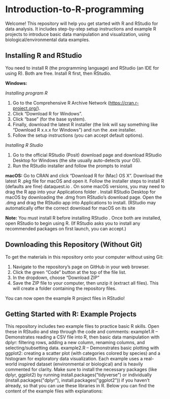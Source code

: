 # Introduction-to-R-programming

Welcome! This repository will help you get started with R and RStudio for data analysis. It includes step-by-step setup instructions and example R projects to introduce basic data manipulation and visualization, using biological/environmental data examples.

## Installing R and RStudio
You need to install R (the programming language) and RStudio (an IDE for using R). Both are free. Install R first, then RStudio.

**Windows:**

*Installing program R*
  1. Go to the Comprehensive R Archive Network (https://cran.r-project.org/).
  2. Click “Download R for Windows”.
  3. Click “base” (for the base system).
  4. Finally, download the latest R installer (the link will say something like “Download R x.x.x for Windows”) and run the .exe installer.
  5. Follow the setup instructions (you can accept default options).

*Installing R Studio*
  1. Go to the official RStudio (Posit) download page and download RStudio Desktop for Windows (the site usually auto-detects your OS).
  2. Run the RStudio installer and follow the prompts to install

**macOS:**
Go to CRAN and click “Download R for (Mac) OS X”. Download the latest R .pkg file for macOS and open it. Follow the installer steps to install R (defaults are fine)
dataquest.io
. On some macOS versions, you may need to drag the R app into your Applications folder
. Install RStudio Desktop for macOS by downloading the .dmg from RStudio’s download page. Open the .dmg and drag the RStudio app into Applications to install. (RStudio may automatically offer the correct download for macOS on its site

**Note:** You must install R before installing RStudio
. Once both are installed, open RStudio to begin using R. (If RStudio asks you to install any recommended packages on first launch, you can accept.)

## Downloading this Repository (Without Git)
To get the materials in this repository onto your computer without using Git:
  1. Navigate to the repository’s page on GitHub in your web browser.
  2. Click the green “Code” button at the top of the file list.
  3. In the dropdown, choose “Download ZIP”
  4. Save the ZIP file to your computer, then unzip it (extract all files). This will create a folder containing the repository files.

You can now open the example R project files in RStudio!

## Getting Started with R: Example Projects
This repository includes two example files to practice basic R skills. Open these in RStudio and step through the code and comments:
example1.R – Demonstrates reading a CSV file into R, then basic data manipulation with dplyr: filtering rows, adding a new column, renaming columns, and selecting/subsetting data.
example2.R – Demonstrates basic plotting with ggplot2: creating a scatter plot (with categories colored by species) and a histogram for exploratory data visualization.
Each example uses a real-world inspired dataset (environmental or biological) and is heavily commented for clarity. Make sure to install the necessary packages (like dplyr, ggplot2) by running install.packages("tidyverse") or individually (install.packages("dplyr"), install.packages("ggplot2")) if you haven’t already, so that you can use these libraries in R. Below you can find the content of the example files with explanations:
